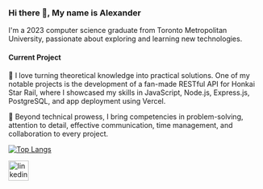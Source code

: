 ### Hi there 👋, My name is Alexander
I'm a 2023 computer science graduate from Toronto Metropolitan University, passionate about exploring and learning new technologies.

#### Current Project

🚀 I love turning theoretical knowledge into practical solutions. One of my notable projects is the development of a fan-made RESTful API for Honkai Star Rail, where I showcased my skills in JavaScript, Node.js, Express.js, PostgreSQL, and app deployment using Vercel.

🔧 Beyond technical prowess, I bring competencies in problem-solving, attention to detail, effective communication, time management, and collaboration to every project.

[![Top Langs](https://github-readme-stats.vercel.app/api/top-langs/?username=ajcastan0103)](https://github.com/ajcastan0103/github-readme-stats)

[<img src='https://cdn.jsdelivr.net/npm/simple-icons@3.0.1/icons/linkedin.svg' alt='linkedin' height='40'>](https://ca.linkedin.com/in/alexander-castaneda-a98867203)  







